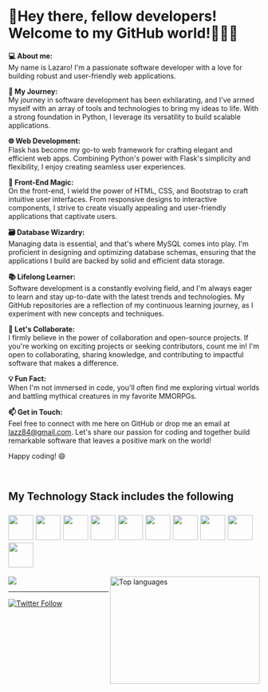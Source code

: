 # **👋Hey there, fellow developers! Welcome to my GitHub world!👨🏻‍💻**

**💻 About me:**
<br>
My name is Lazaro! I'm a passionate software developer with a love for building robust and user-friendly web applications.

**🚀 My Journey:**
<br>
My journey in software development has been exhilarating, and I've armed myself with an array of tools and technologies to bring my ideas to life. With a strong foundation in Python, I leverage its versatility to build scalable applications.

**🌐 Web Development:**
<br>
Flask has become my go-to web framework for crafting elegant and efficient web apps. Combining Python's power with Flask's simplicity and flexibility, I enjoy creating seamless user experiences.

**🎨 Front-End Magic:**
<br>
On the front-end, I wield the power of HTML, CSS, and Bootstrap to craft intuitive user interfaces. From responsive designs to interactive components, I strive to create visually appealing and user-friendly applications that captivate users.

**🗃️ Database Wizardry:**
<br>
Managing data is essential, and that's where MySQL comes into play. I'm proficient in designing and optimizing database schemas, ensuring that the applications I build are backed by solid and efficient data storage.

**📚 Lifelong Learner:**
<br>
Software development is a constantly evolving field, and I'm always eager to learn and stay up-to-date with the latest trends and technologies. My GitHub repositories are a reflection of my continuous learning journey, as I experiment with new concepts and techniques.

**🤝 Let's Collaborate:**
<br>
I firmly believe in the power of collaboration and open-source projects. If you're working on exciting projects or seeking contributors, count me in! I'm open to collaborating, sharing knowledge, and contributing to impactful software that makes a difference.

**💡 Fun Fact:**
<br>
When I'm not immersed in code, you'll often find me exploring virtual worlds and battling mythical creatures in my favorite MMORPGs. 

**📫 Get in Touch:**
<br>
Feel free to connect with me here on GitHub or drop me an email at lazz84@gmail.com. Let's share our passion for coding and together build remarkable software that leaves a positive mark on the world!

Happy coding! 😄

<br>

## My Technology Stack includes the following <br><br> <img src="https://cdn.jsdelivr.net/gh/devicons/devicon/icons/html5/html5-plain-wordmark.svg" width="50" height="50"> <img src="https://cdn.jsdelivr.net/gh/devicons/devicon/icons/css3/css3-plain-wordmark.svg" width="50" height="50"> <img src="https://camo.githubusercontent.com/c76217244e1b3700a87058abf858e20a313b06dfadd972121d0d42de5bd20fa5/68747470733a2f2f63646e2e6a7364656c6976722e6e65742f67682f64657669636f6e732f64657669636f6e2f69636f6e732f626f6f7473747261702f626f6f7473747261702d6f726967696e616c2e737667" width="50" height="50"> <img src="https://cdn.jsdelivr.net/gh/devicons/devicon/icons/javascript/javascript-plain.svg" width="50" height="50"> <img src="https://user-images.githubusercontent.com/116032611/226149156-623663f9-bf6e-49ef-8723-78722c7667ab.png" width="50" height="50"> <img src="https://user-images.githubusercontent.com/116032611/226149337-e0a48358-103a-43b4-9457-ea97eeeed86a.png" width="50" height="50"> <img src="https://user-images.githubusercontent.com/116032611/226149795-fa83c2ed-2a75-44cd-bd06-c7c41b7f0b03.png" width="50" height="50"> <img src="https://camo.githubusercontent.com/dc9e7e657b4cd5ba7d819d1a9ce61434bd0ddbb94287d7476b186bd783b62279/68747470733a2f2f63646e2e6a7364656c6976722e6e65742f67682f64657669636f6e732f64657669636f6e2f69636f6e732f6769742f6769742d6f726967696e616c2e737667" width="50" height="50"> <img src="https://avatars.githubusercontent.com/u/13171334?s=280&v=4" width="50" height="50"> <img src="https://user-images.githubusercontent.com/116032611/234935770-632021a4-41f5-47cd-b1c9-af0e8ee2cab7.png" width="50" height="50">

  <!-- Most Used Languages -->
<img align="right" height="215" width="300" src="https://github-readme-stats.vercel.app/api/top-langs/?username=lazaromasot&layout=compact&bg_color=00000000&theme=dark" alt="Top languages" />
  <!-- GitHub Stats -->
</a><img src="https://github-readme-stats.vercel.app/api?username=lazaromasot&show_icons=true&bg_color=00000000&theme=dark">
<hr>
  <!-- Social Links With Follower Counts -->
<a href="https://twitter.com/LazDMasotDev"><img alt="Twitter Follow" src="https://img.shields.io/twitter/follow/LazDMasotDev?label=Twitter!&style=for-the-badge&logo=twitter&color=1DA1F2"> </a>
